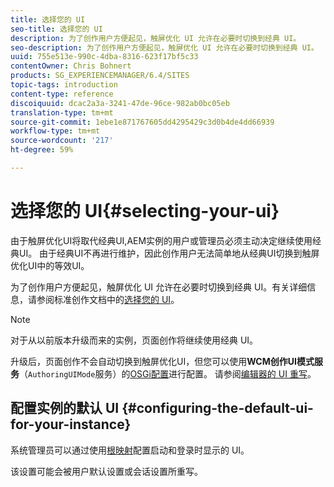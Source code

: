 ```yaml
---
title: 选择您的 UI
seo-title: 选择您的 UI
description: 为了创作用户方便起见，触屏优化 UI 允许在必要时切换到经典 UI。
seo-description: 为了创作用户方便起见，触屏优化 UI 允许在必要时切换到经典 UI。
uuid: 755e513e-990c-4dba-8316-623f17bf5c33
contentOwner: Chris Bohnert
products: SG_EXPERIENCEMANAGER/6.4/SITES
topic-tags: introduction
content-type: reference
discoiquuid: dcac2a3a-3241-47de-96ce-982ab0bc05eb
translation-type: tm+mt
source-git-commit: 1ebe1e871767605dd4295429c3d0b4de4dd66939
workflow-type: tm+mt
source-wordcount: '217'
ht-degree: 59%

---
```



# 选择您的 UI{#selecting-your-ui}

由于触屏优化UI将取代经典UI,AEM实例的用户或管理员必须主动决定继续使用经典UI。 由于经典UI不再进行维护，因此创作用户无法简单地从经典UI切换到触屏优化UI中的等效UI。

为了创作用户方便起见，触屏优化 UI 允许在必要时切换到经典 UI。有关详细信息，请参阅标准创作文档中的[选择您的 UI](/help/sites-authoring/select-ui.md)。

>[!NOTE]
>
>对于从以前版本升级而来的实例，页面创作将继续使用经典 UI。
>
>升级后，页面创作不会自动切换到触屏优化UI，但您可以使用&#x200B;**WCM创作UI模式服务**（`AuthoringUIMode`服务）的[OSGi配置](/help/sites-deploying/configuring-osgi.md)进行配置。 请参阅[编辑器的 UI 重写](#uioverridesfortheeditor)。

## 配置实例的默认 UI {#configuring-the-default-ui-for-your-instance}

系统管理员可以通过使用[根映射](/help/sites-deploying/osgi-configuration-settings.md#daycqrootmapping)配置启动和登录时显示的 UI。

该设置可能会被用户默认设置或会话设置所重写。
